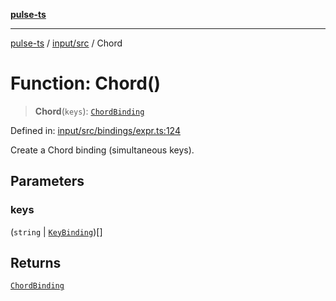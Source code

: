 [**pulse-ts**](../../../README.md)

***

[pulse-ts](../../../README.md) / [input/src](../README.md) / Chord

# Function: Chord()

> **Chord**(`keys`): [`ChordBinding`](../type-aliases/ChordBinding.md)

Defined in: [input/src/bindings/expr.ts:124](https://github.com/jlehett/pulse-ts/blob/95f7e0ab0aafbcd2aad691251c554317b3dfe19c/packages/input/src/bindings/expr.ts#L124)

Create a Chord binding (simultaneous keys).

## Parameters

### keys

(`string` \| [`KeyBinding`](../type-aliases/KeyBinding.md))[]

## Returns

[`ChordBinding`](../type-aliases/ChordBinding.md)
